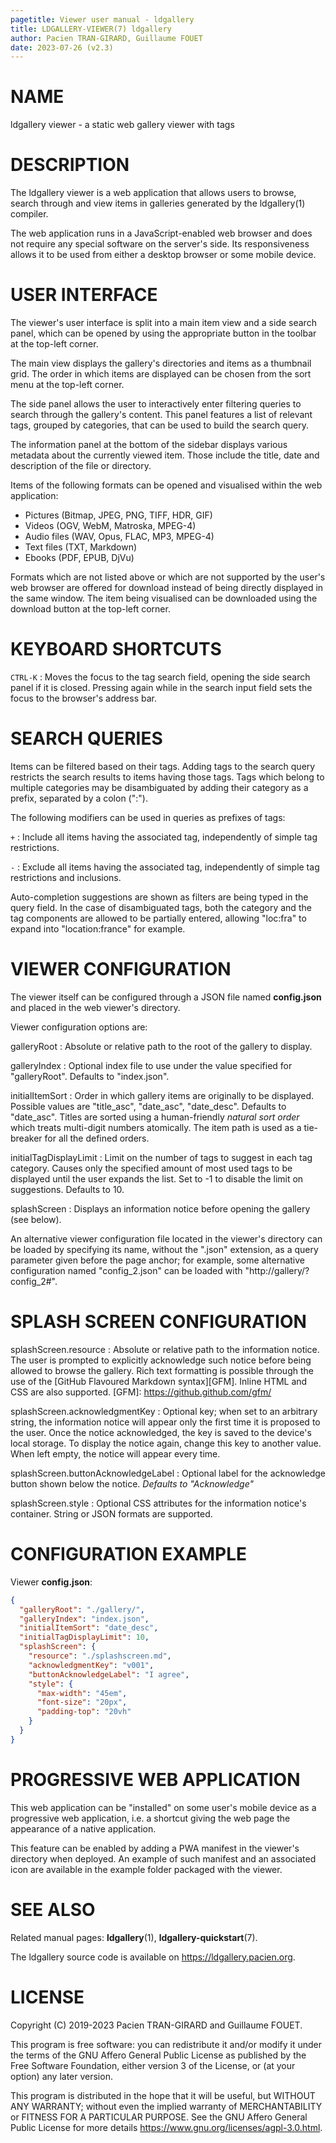 ```yaml
---
pagetitle: Viewer user manual - ldgallery
title: LDGALLERY-VIEWER(7) ldgallery
author: Pacien TRAN-GIRARD, Guillaume FOUET
date: 2023-07-26 (v2.3)
---
```



# NAME

ldgallery viewer - a static web gallery viewer with tags


# DESCRIPTION

The ldgallery viewer is a web application that allows users to browse, search through and view items in galleries generated by the ldgallery(1) compiler.

The web application runs in a JavaScript-enabled web browser and does not require any special software on the server's side.
Its responsiveness allows it to be used from either a desktop browser or some mobile device.


# USER INTERFACE

The viewer's user interface is split into a main item view and a side search panel, which can be opened by using the appropriate button in the toolbar at the top-left corner.

The main view displays the gallery's directories and items as a thumbnail grid.
The order in which items are displayed can be chosen from the sort menu at the top-left corner.

The side panel allows the user to interactively enter filtering queries to search through the gallery's content.
This panel features a list of relevant tags, grouped by categories, that can be used to build the search query.

The information panel at the bottom of the sidebar displays various metadata about the currently viewed item.
Those include the title, date and description of the file or directory.

Items of the following formats can be opened and visualised within the web application:

* Pictures (Bitmap, JPEG, PNG, TIFF, HDR, GIF)
* Videos (OGV, WebM, Matroska, MPEG-4)
* Audio files (WAV, Opus, FLAC, MP3, MPEG-4)
* Text files (TXT, Markdown)
* Ebooks (PDF, EPUB, DjVu)

Formats which are not listed above or which are not supported by the user's web browser are offered for download instead of being directly displayed in the same window.
The item being visualised can be downloaded using the download button at the top-left corner.


# KEYBOARD SHORTCUTS

`CTRL-K`
: Moves the focus to the tag search field, opening the side search panel if it is closed.
  Pressing again while in the search input field sets the focus to the browser's address bar.


# SEARCH QUERIES

Items can be filtered based on their tags.
Adding tags to the search query restricts the search results to items having those tags.
Tags which belong to multiple categories may be disambiguated by adding their category as a prefix, separated by a colon (":").

The following modifiers can be used in queries as prefixes of tags:

`+`
: Include all items having the associated tag, independently of simple tag restrictions.

`-`
: Exclude all items having the associated tag, independently of simple tag restrictions and inclusions.

Auto-completion suggestions are shown as filters are being typed in the query field.
In the case of disambiguated tags, both the category and the tag components are allowed to be partially entered, allowing "loc:fra" to expand into "location:france" for example.


# VIEWER CONFIGURATION

The viewer itself can be configured through a JSON file named __config.json__ and placed in the web viewer's directory.

Viewer configuration options are:

galleryRoot
: Absolute or relative path to the root of the gallery to display.

galleryIndex
: Optional index file to use under the value specified for "galleryRoot".
  Defaults to "index.json".

initialItemSort
: Order in which gallery items are originally to be displayed.
  Possible values are "title_asc", "date_asc", "date_desc".
  Defaults to "date_asc".
  Titles are sorted using a human-friendly _natural sort order_ which treats multi-digit numbers atomically.
  The item path is used as a tie-breaker for all the defined orders.

<!-- https://github.com/pacien/ldgallery/issues/27
initialSearchQuery
: Optional initial search query to set when opening the gallery.
-->

initialTagDisplayLimit
: Limit on the number of tags to suggest in each tag category.
  Causes only the specified amount of most used tags to be displayed until the user expands the list.
  Set to -1 to disable the limit on suggestions.
  Defaults to 10.

splashScreen
: Displays an information notice before opening the gallery (see below).

An alternative viewer configuration file located in the viewer's directory can be loaded by specifying its name,
without the ".json" extension, as a query parameter given before the page anchor;
for example, some alternative configuration named "config_2.json" can be loaded with "http://gallery/?config_2#".


# SPLASH SCREEN CONFIGURATION

splashScreen.resource
: Absolute or relative path to the information notice. The user is prompted to explicitly acknowledge such notice before being allowed to browse the gallery.
  Rich text formatting is possible through the use of the [GitHub Flavoured Markdown syntax][GFM].
  Inline HTML and CSS are also supported.
  [GFM]: https://github.github.com/gfm/

splashScreen.acknowledgmentKey
: Optional key; when set to an arbitrary string, the information notice will appear only the first time it is proposed to the user. Once the notice acknowledged, the key is saved to the device's local storage. To display the notice again, change this key to another value.
  When left empty, the notice will appear every time.

splashScreen.buttonAcknowledgeLabel
: Optional label for the acknowledge button shown below the notice.
  *Defaults to "Acknowledge"*

splashScreen.style
: Optional CSS attributes for the information notice's container.
  String or JSON formats are supported.


# CONFIGURATION EXAMPLE

Viewer __config.json__:

```json
{
  "galleryRoot": "./gallery/",
  "galleryIndex": "index.json",
  "initialItemSort": "date_desc",
  "initialTagDisplayLimit": 10,
  "splashScreen": {
    "resource": "./splashscreen.md",
    "acknowledgmentKey": "v001",
    "buttonAcknowledgeLabel": "I agree",
    "style": {
      "max-width": "45em",
      "font-size": "20px",
      "padding-top": "20vh"
    }
  }
}
```

# PROGRESSIVE WEB APPLICATION

This web application can be "installed" on some user's mobile device as a progressive web application, i.e. a shortcut giving the web page the appearance of a native application.

This feature can be enabled by adding a PWA manifest in the viewer's directory when deployed.
An example of such manifest and an associated icon are available in the example folder packaged with the viewer.


# SEE ALSO

Related manual pages: __ldgallery__(1), __ldgallery-quickstart__(7).

The ldgallery source code is available on <https://ldgallery.pacien.org>.


# LICENSE

Copyright (C) 2019-2023  Pacien TRAN-GIRARD and Guillaume FOUET.

This program is free software: you can redistribute it and/or modify it under the terms of the GNU Affero General Public License as published by the Free Software Foundation, either version 3 of the License, or (at your option) any later version.

This program is distributed in the hope that it will be useful, but WITHOUT ANY WARRANTY; without even the implied warranty of MERCHANTABILITY or FITNESS FOR A PARTICULAR PURPOSE.
See the GNU Affero General Public License for more details <https://www.gnu.org/licenses/agpl-3.0.html>.
